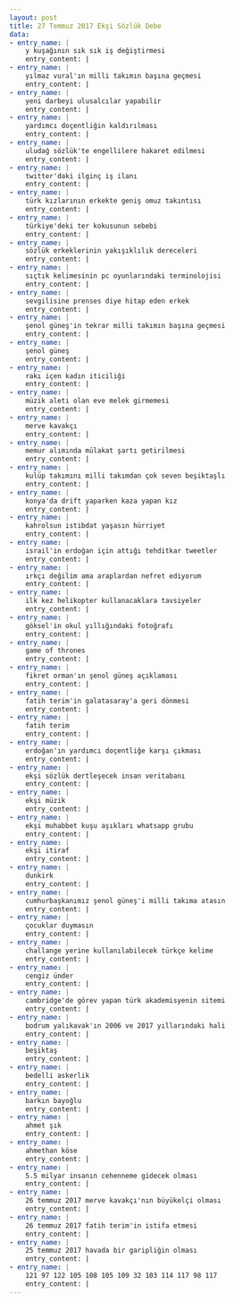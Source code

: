 ```yaml
---
layout: post
title: 27 Temmuz 2017 Ekşi Sözlük Debe
data:
- entry_name: |
    y kuşağının sık sık iş değiştirmesi
    entry_content: |
- entry_name: |
    yılmaz vural'ın milli takımın başına geçmesi
    entry_content: |
- entry_name: |
    yeni darbeyi ulusalcılar yapabilir
    entry_content: |
- entry_name: |
    yardımcı doçentliğin kaldırılması
    entry_content: |
- entry_name: |
    uludağ sözlük'te engellilere hakaret edilmesi
    entry_content: |
- entry_name: |
    twitter'daki ilginç iş ilanı
    entry_content: |
- entry_name: |
    türk kızlarının erkekte geniş omuz takıntısı
    entry_content: |
- entry_name: |
    türkiye'deki ter kokusunun sebebi
    entry_content: |
- entry_name: |
    sözlük erkeklerinin yakışıklılık dereceleri
    entry_content: |
- entry_name: |
    sıçtık kelimesinin pc oyunlarındaki terminolojisi
    entry_content: |
- entry_name: |
    sevgilisine prenses diye hitap eden erkek
    entry_content: |
- entry_name: |
    şenol güneş'in tekrar milli takımın başına geçmesi
    entry_content: |
- entry_name: |
    şenol güneş
    entry_content: |
- entry_name: |
    rakı içen kadın iticiliği
    entry_content: |
- entry_name: |
    müzik aleti olan eve melek girmemesi
    entry_content: |
- entry_name: |
    merve kavakçı
    entry_content: |
- entry_name: |
    memur alımında mülakat şartı getirilmesi
    entry_content: |
- entry_name: |
    kulüp takımını milli takımdan çok seven beşiktaşlı
    entry_content: |
- entry_name: |
    konya'da drift yaparken kaza yapan kız
    entry_content: |
- entry_name: |
    kahrolsun istibdat yaşasın hürriyet
    entry_content: |
- entry_name: |
    israil'in erdoğan için attığı tehditkar tweetler
    entry_content: |
- entry_name: |
    ırkçı değilim ama araplardan nefret ediyorum
    entry_content: |
- entry_name: |
    ilk kez helikopter kullanacaklara tavsiyeler
    entry_content: |
- entry_name: |
    göksel'in okul yıllığındaki fotoğrafı
    entry_content: |
- entry_name: |
    game of thrones
    entry_content: |
- entry_name: |
    fikret orman'ın şenol güneş açıklaması
    entry_content: |
- entry_name: |
    fatih terim'in galatasaray'a geri dönmesi
    entry_content: |
- entry_name: |
    fatih terim
    entry_content: |
- entry_name: |
    erdoğan'ın yardımcı doçentliğe karşı çıkması
    entry_content: |
- entry_name: |
    ekşi sözlük dertleşecek insan veritabanı
    entry_content: |
- entry_name: |
    ekşi müzik
    entry_content: |
- entry_name: |
    ekşi muhabbet kuşu aşıkları whatsapp grubu
    entry_content: |
- entry_name: |
    ekşi itiraf
    entry_content: |
- entry_name: |
    dunkirk
    entry_content: |
- entry_name: |
    cumhurbaşkanımız şenol güneş'i milli takıma atasın
    entry_content: |
- entry_name: |
    çocuklar duymasın
    entry_content: |
- entry_name: |
    challange yerine kullanılabilecek türkçe kelime
    entry_content: |
- entry_name: |
    cengiz ünder
    entry_content: |
- entry_name: |
    cambridge'de görev yapan türk akademisyenin sitemi
    entry_content: |
- entry_name: |
    bodrum yalıkavak'ın 2006 ve 2017 yıllarındaki hali
    entry_content: |
- entry_name: |
    beşiktaş
    entry_content: |
- entry_name: |
    bedelli askerlik
    entry_content: |
- entry_name: |
    barkın bayoğlu
    entry_content: |
- entry_name: |
    ahmet şık
    entry_content: |
- entry_name: |
    ahmethan köse
    entry_content: |
- entry_name: |
    5.5 milyar insanın cehenneme gidecek olması
    entry_content: |
- entry_name: |
    26 temmuz 2017 merve kavakçı'nın büyükelçi olması
    entry_content: |
- entry_name: |
    26 temmuz 2017 fatih terim'in istifa etmesi
    entry_content: |
- entry_name: |
    25 temmuz 2017 havada bir garipliğin olması
    entry_content: |
- entry_name: |
    121 97 122 105 108 105 109 32 103 114 117 98 117
    entry_content: |
---
```

